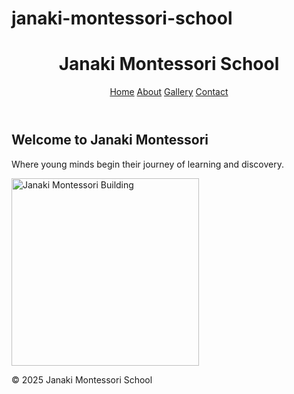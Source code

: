 # janaki-montessori-school
<!DOCTYPE html>
<html lang="ne">
<head>
  <meta charset="UTF-8">
  <meta name="viewport" content="width=device-width, initial-scale=1.0">
  <title>Janaki Montessori</title>
  <link rel="stylesheet" href="style.css">
</head>
<body>
  <header>
    <h1>Janaki Montessori School</h1>
    <nav>
      <a href="index.html">Home</a>
      <a href="about.html">About</a>
      <a href="gallery.html">Gallery</a>
      <a href="contact.html">Contact</a>
    </nav>
  </header>
  <main>
    <h2>Welcome to Janaki Montessori</h2>
    <p>Where young minds begin their journey of learning and discovery.</p>
    <img src="images/school-photo.jpg" alt="Janaki Montessori Building" width="300">
  </main>
  <footer>
    <p>&copy; 2025 Janaki Montessori School</p>
  </footer>
</body>
</html>
